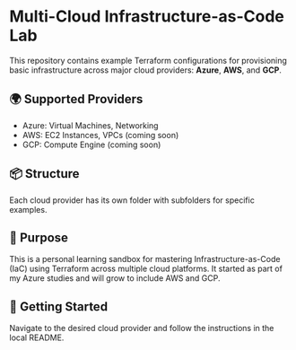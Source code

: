 # Multi-Cloud Infrastructure-as-Code Lab

This repository contains example Terraform configurations for provisioning basic infrastructure across major cloud providers: **Azure**, **AWS**, and **GCP**.

## 🌍 Supported Providers

- Azure: Virtual Machines, Networking
- AWS: EC2 Instances, VPCs (coming soon)
- GCP: Compute Engine (coming soon)

## 📦 Structure

Each cloud provider has its own folder with subfolders for specific examples.

## 🧠 Purpose

This is a personal learning sandbox for mastering Infrastructure-as-Code (IaC) using Terraform across multiple cloud platforms. It started as part of my Azure studies and will grow to include AWS and GCP.

## 🚀 Getting Started

Navigate to the desired cloud provider and follow the instructions in the local README.
